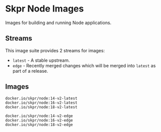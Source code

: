 Skpr Node Images
================

Images for building and running Node applications.

## Streams

This image suite provides 2 streams for images:

* `latest` - A stable upstream.
* `edge` - Recently merged changes which will be merged into `latest` as part of a release.

## Images

```
docker.io/skpr/node:14-v2-latest
docker.io/skpr/node:16-v2-latest
docker.io/skpr/node:18-v2-latest

docker.io/skpr/node:14-v2-edge
docker.io/skpr/node:16-v2-edge
docker.io/skpr/node:18-v2-edge
```